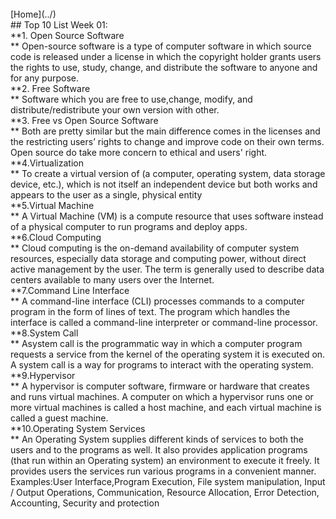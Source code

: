 ﻿---
permalink: /W01/
---
<br>
[Home](../)
<br>
## Top 10 List Week 01:<br>
**1. Open Source Software <br>**
Open-source software is a type of computer software in which source code is released under a license in which the copyright holder grants users the rights to use, study, change, and distribute the software to anyone and for any purpose.<br>
**2. Free Software <br>**
Software which you are free to use,change, modify, and distribute/redistribute your own version with other.<br>
**3. Free vs Open Source Software<br>**
Both are pretty similar but the main difference comes in the licenses and the restricting users’ rights to change and improve code on their own terms. Open source do take more concern to ethical and users' right.
**4.Virtualization<br>**
To create a virtual version of (a computer, operating system, data storage device, etc.), which is not itself an independent device but both works and appears to the user as a single, physical entity<br>
**5.Virtual Machine<br>**
A Virtual Machine (VM) is a compute resource that uses software instead of a physical computer to run programs and deploy apps.<br>
**6.Cloud Computing<br>**
Cloud computing is the on-demand availability of computer system resources, especially data storage and computing power, without direct active management by the user. The term is generally used to describe data centers available to many users over the Internet.<br>
**7.Command Line Interface<br>**
A command-line interface (CLI) processes commands to a computer program in the form of lines of text. The program which handles the interface is called a command-line interpreter or command-line processor.<br>
**8.System Call<br>**
Asystem call is the programmatic way in which a computer program requests a service from the kernel of the operating system it is executed on. A system call is a way for programs to interact with the operating system.<br>
**9.Hypervisor<br>**
A hypervisor is computer software, firmware or hardware that creates and runs virtual machines. A computer on which a hypervisor runs one or more virtual machines is called a host machine, and each virtual machine is called a guest machine.<br>
**10.Operating System Services<br>**
An Operating System supplies different kinds of services to both the users and to the programs as well. It also provides application programs (that run within an Operating system) an environment to execute it freely. It provides users the services run various programs in a convenient manner.
Examples:User Interface,Program Execution, File system manipulation, Input / Output Operations, Communication, Resource Allocation, Error Detection, Accounting, Security and protection
